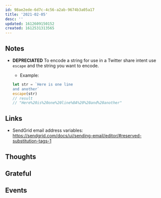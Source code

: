 ```yaml
---
id: 98ae2ede-6d7c-4c56-a2ab-9674b3a05a17
title: '2021-02-05'
desc: ''
updated: 1612609150152
created: 1612531313565
---
```


## Notes

- **DEPRECIATED** To encode a string for use in a Twitter share intent
  use `escape` and the string you want to encode.

  - Example:

  ```js
  let str = `Here is one line
  and another`
  escape(str)
  // result
  // "Here%20is%20one%20line%0A%20%20and%20another"
  ```

## Links

- SendGrid email address variables:
  https://sendgrid.com/docs/ui/sending-email/editor/#reserved-substitution-tags-1

## Thoughts

## Grateful

## Events
